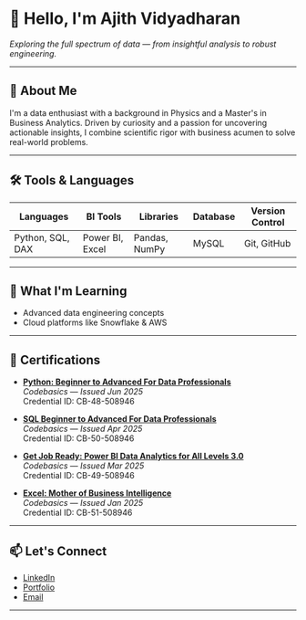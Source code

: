 # 👋 Hello, I'm Ajith Vidyadharan

*Exploring the full spectrum of data — from insightful analysis to robust engineering.*

---

## 🎯 About Me

I'm a data enthusiast with a background in Physics and a Master's in Business Analytics. Driven by curiosity and a passion for uncovering actionable insights, I combine scientific rigor with business acumen to solve real-world problems.

---

## 🛠️ Tools & Languages

| Languages        | BI Tools        | Libraries     | Database | Version Control |
|------------------|-----------------|---------------|----------|-----------------|
| Python, SQL, DAX | Power BI, Excel | Pandas, NumPy | MySQL    | Git, GitHub     |

---

## 🚀 What I'm Learning

- Advanced data engineering concepts  
- Cloud platforms like Snowflake & AWS  

---

## 📜 Certifications

- **[Python: Beginner to Advanced For Data Professionals](https://codebasics.io/certificate/CB-48-508946)**  
  *Codebasics* — *Issued Jun 2025*  
  Credential ID: CB-48-508946

- **[SQL Beginner to Advanced For Data Professionals](https://codebasics.io/certificate/CB-50-508946)**  
  *Codebasics* — *Issued Apr 2025*  
  Credential ID: CB-50-508946

- **[Get Job Ready: Power BI Data Analytics for All Levels 3.0](https://codebasics.io/certificate/CB-49-508946)**  
  *Codebasics* — *Issued Mar 2025*  
  Credential ID: CB-49-508946

- **[Excel: Mother of Business Intelligence](https://codebasics.io/certificate/CB-51-508946)**  
  *Codebasics* — *Issued Jan 2025*  
  Credential ID: CB-51-508946

---

## 📫 Let's Connect

- [LinkedIn](https://www.linkedin.com/in/ajith-vidyadharan-430b3834b/)  
- [Portfolio](https://codebasics.io/portfolio/Ajith-Vidyadharan)  
- [Email](mailto:ajithvidyadharan99@gmail.com)

---

